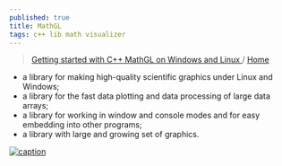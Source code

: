 ```yaml
---
published: true
title: MathGL
tags: c++ lib math visualizer
---
```

> [Getting started with C++ MathGL on Windows and Linux ](https://solarianprogrammer.com/2020/06/25/getting-started-mathgl-windows-linux/) / [Home](https://mathgl.sourceforge.net/doc_en/Main.html)

- a library for making high-quality scientific graphics under Linux and Windows;
- a library for the fast data plotting and data processing of large data arrays;
- a library for working in window and console modes and for easy embedding into other programs;
- a library with large and growing set of graphics. 

[![caption](https://solarianprogrammer.com/images/2020/06/25/mathgl_demo.png)](https://solarianprogrammer.com/2020/06/25/getting-started-mathgl-windows-linux/)
